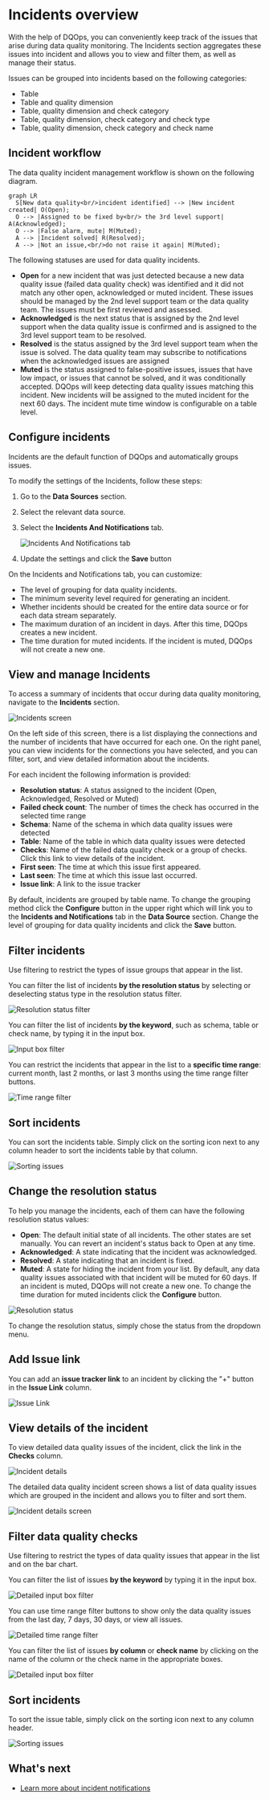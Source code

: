 # Incidents overview

With the help of DQOps, you can conveniently keep track of the issues that arise during data quality monitoring. The Incidents section aggregates
these issues into incident and allows you to view and filter them, as well as manage their status.

Issues can be grouped into incidents based on the following categories:

- Table
- Table and quality dimension
- Table, quality dimension and check category
- Table, quality dimension, check category and check type
- Table, quality dimension, check category and check name


## Incident workflow
The data quality incident management workflow is shown on the following diagram.

``` mermaid
graph LR
  S[New data quality<br/>incident identified] --> |New incident created| O(Open);
  O --> |Assigned to be fixed by<br/> the 3rd level support| A(Acknowledged);
  O --> |False alarm, mute| M(Muted);
  A --> |Incident solved| R(Resolved);
  A --> |Not an issue,<br/>do not raise it again| M(Muted);
```

The following statuses are used for data quality incidents.

- **Open** for a new incident that was just detected because a new data quality issue (failed data quality check)
  was identified and it did not match any other open, acknowledged or muted incident. These issues should be
  managed by the 2nd level support team or the data quality team. The issues must be first reviewed and assessed.
- **Acknowledged** is the next status that is assigned by the 2nd level support when the data quality issue is confirmed
  and is assigned to the 3rd level support team to be resolved. 
- **Resolved** is the status assigned by the 3rd level support team when the issue is solved. The data quality team
  may subscribe to notifications when the acknowledged issues are assigned
- **Muted** is the status assigned to false-positive issues, issues that have low impact, or issues that cannot be solved,
  and it was conditionally accepted. DQOps will keep detecting data quality issues matching this incident.
  New incidents will be assigned to the muted incident for the next 60 days. The incident mute time window is configurable
  on a table level.
  

## Configure incidents

Incidents are the default function of DQOps and automatically groups issues.

To modify the settings of the Incidents, follow these steps:

1. Go to the **Data Sources** section.

2. Select the relevant data source.

3. Select the **Incidents And Notifications** tab.

   ![Incidents And Notifications tab](https://dqops.com/docs/images/working-with-dqo/incidents-and-notifications/incidents-and-notifications-settings.png)

4. Update the settings and click the **Save** button

On the Incidents and Notifications tab, you can customize:

- The level of grouping for data quality incidents.
- The minimum severity level required for generating an incident.
- Whether incidents should be created for the entire data source or for each data stream separately.
- The maximum duration of an incident in days. After this time, DQOps creates a new incident.
- The time duration for muted incidents. If the incident is muted, DQOps will not create a new one.

## View and manage Incidents

To access a summary of incidents that occur during data quality monitoring, navigate to the **Incidents** section.

![Incidents screen](https://dqops.com/docs/images/working-with-dqo/incidents-and-notifications/incidents-screen.png)

On the left side of this screen, there is a list displaying the connections and the number of incidents that have
occurred for each one. On the right panel, you can view incidents for the connections you have selected, and you can
filter, sort, and view detailed information about the incidents.

For each incident the following information is provided:

- **Resolution status**: A status assigned to the incident (Open, Acknowledged, Resolved or Muted)
- **Failed check count**: The number of times the check has occurred in the selected time range
- **Schema**: Name of the schema in which data quality issues were detected
- **Table**: Name of the table in which data quality issues were detected
- **Checks**: Name of the failed data quality check or a group of checks. Click this link to view details of the incident.
- **First seen**: The time at which this issue first appeared.
- **Last seen**: The time at which this issue last occurred.
- **Issue link**: A link to the issue tracker

By default, incidents are grouped by table name. To change the grouping method click the **Configure** button in the upper right which
will link you to the **Incidents and Notifications** tab in the **Data Source** section.
Change the level of grouping for data quality incidents and click the **Save** button.

## Filter incidents

Use filtering to restrict the types of issue groups that appear in the list.

You can filter the list of incidents **by the resolution status** by selecting or deselecting status type in the resolution status filter.

![Resolution status filter](https://dqops.com/docs/images/working-with-dqo/incidents-and-notifications/resolution-status-filter.png)

You can filter the list of incidents **by the keyword**, such as schema, table or check name, by typing it in the input box.

![Input box filter](https://dqops.com/docs/images/working-with-dqo/incidents-and-notifications/input-box-filter.png)

You can restrict the incidents that appear in the list to a **specific time range**: current month, last 2 months, or last 3
months using the time range filter buttons.

![Time range filter](https://dqops.com/docs/images/working-with-dqo/incidents-and-notifications/time-range-filter.png)

## Sort incidents

You can sort the incidents table. Simply click on the sorting icon next to any column header to sort the incidents table by that column.

![Sorting issues](https://dqops.com/docs/images/working-with-dqo/incidents-and-notifications/sort-incidents.png)

## Change the resolution status

To help you manage the incidents, each of them can have the following resolution status values:

- **Open**: The default initial state of all incidents. The other states are set manually. You can revert an incident's status back to Open at any time.
- **Acknowledged**: A state indicating that the incident was acknowledged.
- **Resolved**: A state indicating that an incident is fixed.
- **Muted**: A state for hiding the incident from your list. By default, any data quality issues associated with that
  incident will be muted for 60 days. If an incident is muted, DQOps will not create a new one. To change the time duration for muted incidents
  click the **Configure** button.

![Resolution status](https://dqops.com/docs/images/working-with-dqo/incidents-and-notifications/resolution-status.png)

To change the resolution status, simply chose the status from the dropdown menu.

## Add Issue link

You can add an **issue tracker link** to an incident by clicking the "+" button in the **Issue Link** column.

![Issue Link](https://dqops.com/docs/images/working-with-dqo/incidents-and-notifications/issue-link2.png)


## View details of the incident

To view detailed data quality issues of the incident, click the link in the **Checks** column.

![Incident details](https://dqops.com/docs/images/working-with-dqo/incidents-and-notifications/incident-details.png)

The detailed data quality incident screen shows a list of data quality issues which are grouped in the incident and allows you to
filter and sort them.

![Incident details screen](https://dqops.com/docs/images/working-with-dqo/incidents-and-notifications/incident-details-screen.png)


## Filter data quality checks

Use filtering to restrict the types of data quality issues that appear in the list and on the bar chart.

You can filter the list of issues **by the keyword** by typing it in the input box.

![Detailed input box filter](https://dqops.com/docs/images/working-with-dqo/incidents-and-notifications/details-input-box-filter.png)

You can use time range filter buttons to show only the data quality issues from the last day, 7 days, 30 days, or view all issues.

![Detailed time range filter](https://dqops.com/docs/images/working-with-dqo/incidents-and-notifications/details-time-range-filter.png)

You can filter the list of issues **by column** or **check name** by clicking on the name of the column or the check name in the appropriate boxes.

![Detailed input box filter](https://dqops.com/docs/images/working-with-dqo/incidents-and-notifications/details-column-or-check-filter.png)

## Sort incidents

To sort the issue table, simply click on the sorting icon next to any column header.

![Sorting issues](https://dqops.com/docs/images/working-with-dqo/incidents-and-notifications/sort-issues.png)


## What's next

- [Learn more about incident notifications](../../integrations/webhooks/index.md)